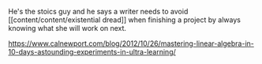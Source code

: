 He's the stoics guy and he says a writer needs to avoid [[content/content/existential dread]] when finishing a project by always knowing what she will work on next. 


https://www.calnewport.com/blog/2012/10/26/mastering-linear-algebra-in-10-days-astounding-experiments-in-ultra-learning/